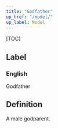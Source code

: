 ```yaml
---
title: "Godfather"
up_href: "/model/"
up_label: Model
---
```


[TOC]

## Label

### English
Godfather


## Definition
A male godparent. 


    
